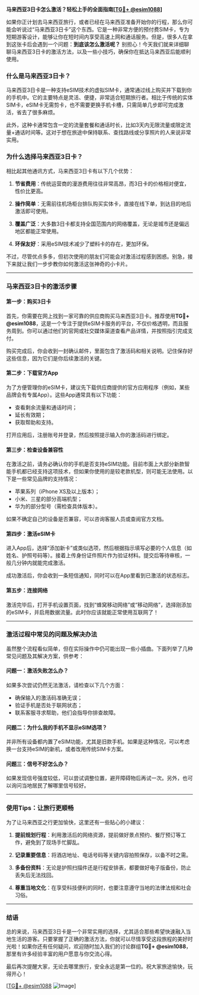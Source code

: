 **马来西亚3日卡怎么激活？轻松上手的全面指南[[TG💪+ @esim1088](https://t.me/s/esim1088)]**

如果你正计划去马来西亚旅行，或者已经在马来西亚准备开始你的行程，那么你可能会听说过“马来西亚3日卡”这个东西。它是一种非常方便的预付费SIM卡，专为短期游客设计，能够让你在短时间内享受高速上网和通话服务。但是，很多人在拿到这张卡后会遇到一个问题：**到底该怎么激活呢？** 别担心！今天我们就来详细聊聊马来西亚3日卡的激活方法，以及一些小技巧，确保你在抵达马来西亚后能顺利使用。

### **什么是马来西亚3日卡？**

马来西亚3日卡是一种支持eSIM技术的虚拟SIM卡，通常通过线上购买并下载到你的手机中。它的主要特点是灵活、便捷，非常适合短期旅行者。相比于传统的实体SIM卡，eSIM卡无需剪卡，也不需要更换手机卡槽，只需简单几步即可完成激活，省去了很多麻烦。

此外，这种卡通常包含一定的流量套餐和通话时长，比如3天内无限流量或限定流量+通话时间等。这对于想在旅途中保持联系、查找路线或分享照片的人来说非常实用。

### **为什么选择马来西亚3日卡？**

相比起其他通讯方式，马来西亚3日卡有以下几个优势：

1. **节省费用**：传统运营商的漫游费用往往非常高昂，而3日卡的价格相对便宜，性价比更高。
   
2. **操作简单**：无需前往机场柜台排队购买实体卡，直接在线下单，到达目的地后激活即可使用。
   
3. **覆盖广泛**：大多数3日卡都支持全国范围内的网络覆盖，无论是城市还是偏远地区都能正常使用。

4. **环保友好**：采用eSIM技术减少了塑料卡的存在，更加环保。

不过，尽管优点多多，但初次使用的朋友们可能会对激活过程感到困惑。别急，接下来就让我们一步步教你如何激活这张神奇的小卡片。

---

### **马来西亚3日卡的激活步骤**

#### **第一步：购买3日卡**
首先，你需要在网上找到一家可靠的供应商购买马来西亚3日卡。推荐使用**TG💪+ @esim1088**，这是一个专注于提供eSIM卡服务的平台，不仅价格透明，而且服务周到。你可以通过他们的官网或社交媒体渠道查看产品详情，并按照指引完成支付。

购买完成后，你会收到一封确认邮件，里面包含了激活码和相关说明。记住保存好这些信息，因为它们是你后续激活的关键。

#### **第二步：下载官方App**
为了方便管理你的eSIM卡，建议先下载供应商提供的官方应用程序（例如，某些品牌会有专属App）。这些App通常具有以下功能：
- 查看剩余流量和通话时间；
- 延长有效期；
- 获取帮助和支持。

打开应用后，注册账号并登录，然后按照提示输入你的激活码进行绑定。

#### **第三步：检查设备兼容性**
在激活之前，请务必确认你的手机是否支持eSIM功能。目前市面上大部分新款智能手机都已经支持这项技术，但如果你使用的是较老款机型，则可能无法使用。以下是一些常见品牌的支持情况：
- 苹果系列（iPhone XS及以上版本）；
- 小米、三星的部分高端机型；
- 华为的部分型号（需检查具体版本）。

如果不确定自己的设备是否兼容，可以咨询客服人员或查阅官方文档。

#### **第四步：激活eSIM卡**
进入App后，选择“添加新卡”或类似选项，然后根据指示填写必要的个人信息（如姓名、护照号码等）。接着上传身份证件照片作为验证材料。提交后等待审核，一般几分钟内就能完成激活。

成功激活后，你会收到一条短信通知，同时可以在App里看到已激活的状态标志。

#### **第五步：连接网络**
激活完毕后，打开手机设置页面，找到“蜂窝移动网络”或“移动网络”，选择刚添加的eSIM卡，并启用数据流量。此时你应该就能正常使用互联网了！

---

### **激活过程中常见的问题及解决办法**

虽然整个流程看似简单，但在实际操作中仍可能出现一些小插曲。下面列举了几种常见问题及其解决方案，供参考：

#### **问题一：激活失败怎么办？**
如果多次尝试仍然无法激活，请检查以下几个方面：
- 确保输入的激活码准确无误；
- 验证手机是否处于联网状态；
- 联系客服寻求帮助，他们会指导你排查故障。

#### **问题二：为什么我的手机不显示eSIM选项？**
并非所有设备都内置了eSIM功能，尤其是旧款手机。如果是这种情况，可以考虑换一台支持eSIM的新机，或者改用传统SIM卡方案。

#### **问题三：信号不好怎么办？**
如果发现信号强度较低，可以尝试调整位置，避开障碍物后再试一次。另外，也可以询问当地居民了解哪里信号较好。

---

### **使用Tips：让旅行更顺畅**

为了让马来西亚之行更加愉快，这里还有一些贴心的小建议：

1. **提前规划行程**：利用激活后的网络资源，提前做好景点预约、餐厅预订等工作，避免到了现场手忙脚乱。
   
2. **记录重要信息**：将酒店地址、电话号码等关键内容拍照保存，以备不时之需。

3. **多备份资料**：无论是护照扫描件还是行程安排表，都要做好电子版备份，防止丢失后无法找回。

4. **尊重当地文化**：在享受科技便利的同时，也要注意遵守当地的法律法规和社会习俗。

---

### **结语**

总的来说，马来西亚3日卡是一个非常实用的选择，尤其适合那些希望快速融入当地生活的游客。只要掌握了正确的激活方法，你就可以尽情享受这段旅程的美好时光啦！如果你还有任何疑问，欢迎随时加入我们的讨论群组**TG💪+ @esim1088**，那里有许多经验丰富的用户愿意与你交流心得。

最后再次提醒大家，无论去哪里旅行，安全永远是第一位的。祝大家旅途愉快，玩得开心！

[[TG💪+ @esim1088](https://t.me/s/esim1088) ![Image](https://i.postimg.cc/4NQfJmqS/Snipaste-2025-05-13-00-14-12.png)]
